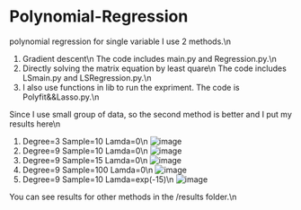 # Polynomial-Regression
polynomial regression for single variable
I use 2 methods.\n
1. Gradient descent\n
  The code includes main.py and Regression.py.\n
2. Directly solving the matrix equation by least quare\n
  The code includes LSmain.py and LSRegression.py.\n
3. I also use functions in lib to run the expriment. The code is Polyfit&&Lasso.py.\n

Since I use small group of data, so the second method is better and I put my results here\n
1. Degree=3 Sample=10 Lamda=0\n
![image](https://github.com/JoeFannie/Polynomial-Regression/edit/master/results/ls3d10s.png)
2. Degree=9 Sample=10 Lamda=0\n
![image](https://github.com/JoeFannie/Polynomial-Regression/edit/master/results/ls9d10s.png)
3. Degree=9 Sample=15 Lamda=0\n
![image](https://github.com/JoeFannie/Polynomial-Regression/edit/master/results/ls9d15s.png)
4. Degree=9 Sample=100 Lamda=0\n
![image](https://github.com/JoeFannie/Polynomial-Regression/edit/master/results/ls9d100s.png)
5. Degree=9 Sample=10 Lamda=exp(-15)\n
![image](https://github.com/JoeFannie/Polynomial-Regression/edit/master/results/ls9d10swithRe.png)

You can see results for other methods in the /results folder.\n
